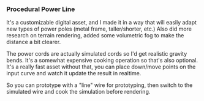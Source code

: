 ### Procedural Power Line

It's a customizable digital asset, and I made it in a way that will easily adapt
new types of power poles (metal frame, taller/shorter, etc.) Also did more research
on terrain rendering, added some volumetric fog to make the distance a bit clearer.

The power cords are actually simulated cords so I'd get realistic gravity bends.
It's a somewhat expensive cooking operation so that's also optional. It's a really
fast asset without that, you can place down/move points on the input curve and
watch it update the result in realtime.

So you can prototype with a "line" wire for prototyping, then switch to the
simulated wire and cook the simulation before rendering.
